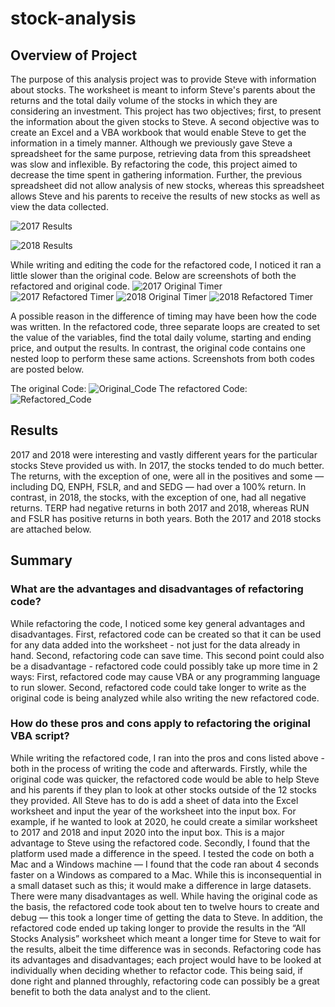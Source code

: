 # stock-analysis
 
## Overview of Project
The purpose of this analysis project was to provide Steve with information about stocks. The worksheet is meant to inform Steve's parents about the returns and the total daily volume of the stocks in which they are considering an investment. This project has two objectives; first, to present the information about the given stocks to Steve. A second objective was to create an Excel and a VBA workbook that would enable Steve to get the information in a timely manner. Although we previously gave Steve a spreadsheet for the same purpose, retrieving data from this spreadsheet was slow and inflexible. By refactoring the code, this project aimed to decrease the time spent in gathering information. Further, the previous spreadsheet did not allow analysis of new stocks, whereas this spreadsheet allows Steve and his parents to receive the results of new stocks as well as view the data collected.


![2017 Results](https://github.com/shireenkahlon/stock-analysis/blob/main/Screenshots/2017%20TDV%20and%20return.png)


![2018 Results](https://github.com/shireenkahlon/stock-analysis/blob/main/Screenshots/2018%20TDV%20and%20Return.png)
 
 
While writing and editing the code for the refactored code, I noticed it ran a little slower than the original code. Below are screenshots of both the refactored and original code.
![2017 Original Timer](https://github.com/shireenkahlon/stock-analysis/blob/main/Screenshots/2017_Original_Timer.png)
![2017 Refactored Timer](https://github.com/shireenkahlon/stock-analysis/blob/main/Screenshots/2017_RefactoredTimer.png)
![2018 Original Timer](https://github.com/shireenkahlon/stock-analysis/blob/main/Screenshots/2018_Original_Timer.png)
![2018 Refactored Timer](https://github.com/shireenkahlon/stock-analysis/blob/main/Screenshots/2018_Refactored_Timer.png)
 
A possible reason in the difference of timing may have been how the code was written. In the refactored code, three separate loops are created to set the value of the variables, find the total daily volume, starting and ending price, and output the results. In contrast, the original code contains one nested loop to perform these same actions. Screenshots from both codes are posted below.
 
The original Code:
![Original_Code](https://github.com/shireenkahlon/stock-analysis/blob/main/Screenshots/Original%20code.png)
The refactored Code:
![Refactored_Code](https://github.com/shireenkahlon/stock-analysis/blob/main/Screenshots/Refactored%20code.png)
   
 
 
## Results
2017 and 2018 were interesting and vastly different years for the particular stocks Steve provided us with. In 2017, the stocks tended to do much better. The returns, with the exception of one, were all in the positives and some — including DQ, ENPH, FSLR, and and SEDG — had over a 100% return. In contrast, in 2018, the stocks, with the exception of one, had all negative returns. TERP had negative returns in both 2017 and 2018, whereas RUN and FSLR has positive returns in both years. Both the 2017 and 2018 stocks are attached below.
 
## Summary
 
 ### What are the advantages and disadvantages of refactoring code?
 While refactoring the code, I noticed some key general advantages and disadvantages. First, refactored code can be created so that it can be used for any data added into the worksheet - not just for the data already in hand. Second, refactoring code can save time. This second point could also be a disadvantage - refactored code could possibly take up more time in 2 ways: First, refactored code may cause VBA or any programming language to run slower. Second, refactored code could take longer to write as the original code is being analyzed while also writing the new refactored code.
 
 
 ### How do these pros and cons apply to refactoring the original VBA script?
While writing the refactored code, I ran into the pros and cons listed above - both in the process of writing the code and afterwards.
Firstly, while the original code was quicker, the refactored code would be able to help Steve and his parents if they plan to look at other stocks outside of the 12 stocks they provided. All Steve has to do is add a sheet of data into the Excel worksheet and input the year of the worksheet into the input box. For example, if he wanted to look at 2020, he could create a similar worksheet to 2017 and 2018 and input 2020 into the input box. This is a major advantage to Steve using the refactored code.
   Secondly, I found that the platform used made a difference in the speed. I tested the code on both a Mac and a Windows machine — I found that the code ran about 4 seconds faster on a Windows as compared to a Mac. While this is inconsequential in a small dataset such as this; it would make a difference in large datasets.
   There were many disadvantages as well. While having the original code as the basis, the refactored code took about ten to twelve hours to create and debug — this took a longer time of getting the data to Steve. In addition, the refactored code ended up taking longer to provide the results in the “All Stocks Analysis” worksheet which meant a longer time for Steve to wait for the results, albeit the time difference was in seconds. Refactoring code has its advantages and disadvantages; each project would have to be looked at individually when deciding whether to refactor code. This being said, if done right and planned throughly, refactoring code can possibly be a great benefit to both the data analyst and to the client.
 

